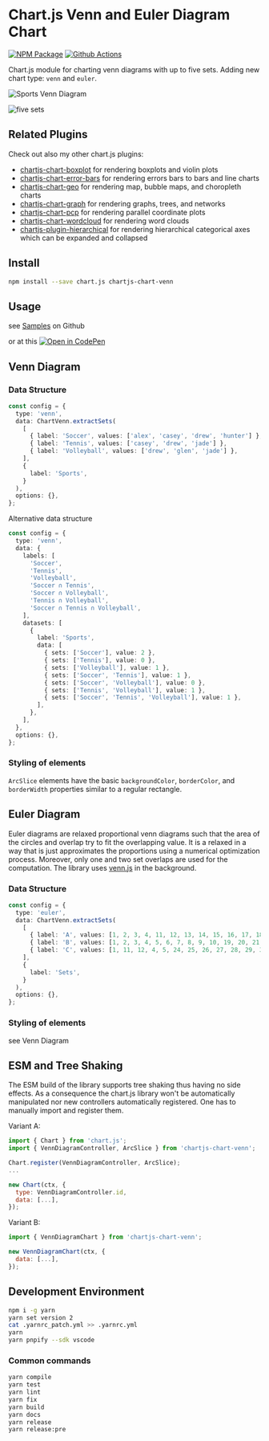 # Chart.js Venn and Euler Diagram Chart

[![NPM Package][npm-image]][npm-url] [![Github Actions][github-actions-image]][github-actions-url]

Chart.js module for charting venn diagrams with up to five sets. Adding new chart type: `venn` and `euler`.

![Sports Venn Diagram](https://user-images.githubusercontent.com/4129778/84571515-f32f9100-ad93-11ea-9354-039411eef43a.png)

![five sets](https://user-images.githubusercontent.com/4129778/86374498-eca28400-bc84-11ea-8494-ea7d9cd11781.png)

## Related Plugins

Check out also my other chart.js plugins:
 * [chartjs-chart-boxplot](https://github.com/sgratzl/chartjs-chart-boxplot) for rendering boxplots and violin plots
 * [chartjs-chart-error-bars](https://github.com/sgratzl/chartjs-chart-error-bars) for rendering errors bars to bars and line charts
 * [chartjs-chart-geo](https://github.com/sgratzl/chartjs-chart-geo) for rendering map, bubble maps, and choropleth charts
 * [chartjs-chart-graph](https://github.com/sgratzl/chartjs-chart-graph) for rendering graphs, trees, and networks
 * [chartjs-chart-pcp](https://github.com/sgratzl/chartjs-chart-pcp) for rendering parallel coordinate plots
 * [chartjs-chart-wordcloud](https://github.com/sgratzl/chartjs-chart-wordcloud) for rendering word clouds
 * [chartjs-plugin-hierarchical](https://github.com/sgratzl/chartjs-plugin-hierarchical) for rendering hierarchical categorical axes which can be expanded and collapsed

## Install

```bash
npm install --save chart.js chartjs-chart-venn
```

## Usage

see [Samples](https://github.com/upsetjs/chartjs-chart-venn/tree/master/samples) on Github

or at this [![Open in CodePen][codepen]](https://codepen.io/sgratzl/pen/ExPyZjG)

## Venn Diagram

### Data Structure

```ts
const config = {
  type: 'venn',
  data: ChartVenn.extractSets(
    [
      { label: 'Soccer', values: ['alex', 'casey', 'drew', 'hunter'] },
      { label: 'Tennis', values: ['casey', 'drew', 'jade'] },
      { label: 'Volleyball', values: ['drew', 'glen', 'jade'] },
    ],
    {
      label: 'Sports',
    }
  ),
  options: {},
};
```

Alternative data structure

```ts
const config = {
  type: 'venn',
  data: {
    labels: [
      'Soccer',
      'Tennis',
      'Volleyball',
      'Soccer ∩ Tennis',
      'Soccer ∩ Volleyball',
      'Tennis ∩ Volleyball',
      'Soccer ∩ Tennis ∩ Volleyball',
    ],
    datasets: [
      {
        label: 'Sports',
        data: [
          { sets: ['Soccer'], value: 2 },
          { sets: ['Tennis'], value: 0 },
          { sets: ['Volleyball'], value: 1 },
          { sets: ['Soccer', 'Tennis'], value: 1 },
          { sets: ['Soccer', 'Volleyball'], value: 0 },
          { sets: ['Tennis', 'Volleyball'], value: 1 },
          { sets: ['Soccer', 'Tennis', 'Volleyball'], value: 1 },
        ],
      },
    ],
  },
  options: {},
};
```

### Styling of elements

`ArcSlice` elements have the basic `backgroundColor`, `borderColor`, and `borderWidth` properties similar to a regular rectangle.

## Euler Diagram

Euler diagrams are relaxed proportional venn diagrams such that the area of the circles and overlap try to fit the overlapping value.
It is a relaxed in a way that is just approximates the proportions using a numerical optimization process.
Moreover, only one and two set overlaps are used for the computation.
The library uses [venn.js](https://github.com/upsetjs/venn.js) in the background.

### Data Structure

```ts
const config = {
  type: 'euler',
  data: ChartVenn.extractSets(
    [
      { label: 'A', values: [1, 2, 3, 4, 11, 12, 13, 14, 15, 16, 17, 18] },
      { label: 'B', values: [1, 2, 3, 4, 5, 6, 7, 8, 9, 10, 19, 20, 21, 22, 23] },
      { label: 'C', values: [1, 11, 12, 4, 5, 24, 25, 26, 27, 28, 29, 30] },
    ],
    {
      label: 'Sets',
    }
  ),
  options: {},
};
```

### Styling of elements

see Venn Diagram

## ESM and Tree Shaking

The ESM build of the library supports tree shaking thus having no side effects. As a consequence the chart.js library won't be automatically manipulated nor new controllers automatically registered. One has to manually import and register them.

Variant A:

```js
import { Chart } from 'chart.js';
import { VennDiagramController, ArcSlice } from 'chartjs-chart-venn';

Chart.register(VennDiagramController, ArcSlice);
...

new Chart(ctx, {
  type: VennDiagramController.id,
  data: [...],
});
```

Variant B:

```js
import { VennDiagramChart } from 'chartjs-chart-venn';

new VennDiagramChart(ctx, {
  data: [...],
});
```

## Development Environment

```sh
npm i -g yarn
yarn set version 2
cat .yarnrc_patch.yml >> .yarnrc.yml
yarn
yarn pnpify --sdk vscode
```

### Common commands

```sh
yarn compile
yarn test
yarn lint
yarn fix
yarn build
yarn docs
yarn release
yarn release:pre
```

[mit-image]: https://img.shields.io/badge/License-MIT-yellow.svg
[mit-url]: https://opensource.org/licenses/MIT
[npm-image]: https://badge.fury.io/js/chartjs-chart-venn.svg
[npm-url]: https://npmjs.org/package/chartjs-chart-venn
[github-actions-image]: https://github.com/upsetjs/chartjs-chart-venn/workflows/ci/badge.svg
[github-actions-url]: https://github.com/upsetjs/chartjs-chart-venn/actions
[codepen]: https://img.shields.io/badge/CodePen-open-blue?logo=codepen
